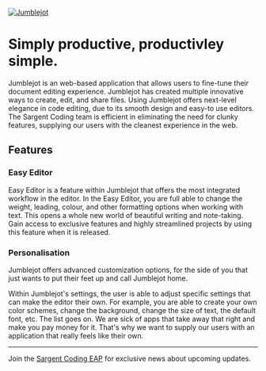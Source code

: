[![Jumblejot](https://camo.githubusercontent.com/acc987f19bca8b921fc626c1bb77fc0bec8777231c04daf08467fbeadc3c96e1/68747470733a2f2f63646e2e646973636f72646170702e636f6d2f6174746163686d656e74732f3932323635393332393138383935383236302f3936313431383939383535323038303439342f54797065322e706e67)](https://jumblejot.glitch.me/)

# Simply productive, productivley simple.
Jumblejot is an web-based application that allows users to fine-tune their document editing experience. Jumblejot has created multiple innovative ways to create, edit, and share files. Using Jumblejot offers next-level elegance in code editing, due to its smooth design and easy-to use editors. The Sargent Coding team is efficient in eliminating the need for clunky features, supplying our users with the cleanest experience in the web. 

## Features
### Easy Editor
Easy Editor is a feature within Jumblejot that offers the most integrated workflow in the editor. In the Easy Editor, you are full able to change the weight, leading, colour, and other formatting options when working with text. This opens a whole new world of beautiful writing and note-taking. Gain access to exclusive features and highly streamlined projects by using this feature when it is released. 

### Personalisation
Jumblejot offers advanced customization options, for the side of you that just wants to put their feet up and call Jumblejot home.

Within Jumblejot's settings, the user is able to adjust specific settings that can make the editor their own. For example, you are able to create your own color schemes, change the background, change the size of text, the default font, etc. The list goes on. We are sick of apps that take away that right and make you pay money for it. That's why we want to supply our users with an application that really feels like their own. 

------

Join the [Sargent Coding EAP](https://beta.saco.ml/eap) for exclusive news about upcoming updates.
